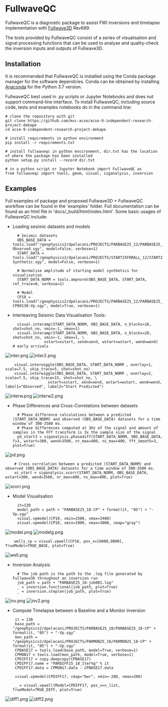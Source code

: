 # FullwaveQC

FullwaveQC is a diagnostic package to assist FWI inversions and timelapse implementation with
[Fullwave3D](http://fullwave3d.github.io/) Rev689.

The tools provided by FullwaveQC consist of a series of visualisation and signal processing functions that can be used
to analyse and quality-check the inversion inputs and outputs of Fullwave3D.


## Installation
It is recommended that FullwaveQC is installed using the Conda package manager for the software dependcies. Conda can be
obtained by installing [Anaconda](https://www.anaconda.com/distribution/) for the Python 3.7 version.

FullwaveQC best used in .py scripts or Jupyter Notebooks and does not support command-line interface.
To install FullwaveQC, including source code, tests and examples notebooks do in the command line:
   
 
    # clone the repository with git
    git clone https://github.com/msc-acse/acse-9-independent-research-project-dekape
    cd acse-9-independent-research-project-dekape
    
    # install requirements in python environment
    pip install -r requirements.txt
    
    # install fullwaveqc in python environment, dir.txt has the location of where the package has been installed
    python setup.py install --record dir.txt
    
    # in a python script or Jupyter Notebook import FullwaveQC as
    from fullwaveqc import tools, geom, visual, siganalysis, inversion


## Examples
Full examples of package and proposed Fullwave3D + FullwaveQC workflow can be found in the 'examples' folder.
Full documentation can be found as an html file in 'docs/_build/html/index.html'.
Some basic usages of FullwaveQC include:

- Loading sesimic datasets and models

        # Seismic datasets
        OBS_BASE_DATA = tools.load("/geophysics2/dpelacani/PROJECTS/PARBASE25_12/PARBASE25_12-Observed.sgy", model=False, verbose=1)
        START_DATA = tools.load("/geophysics2/dpelacani/PROJECTS/START25FORALL_12/START25FORALL_12-Synthetic.sgy", model=False, verbose=1)
        
        # Normalise amplitude of starting model synthetics for visualisation
        START_DATA_NORM = tools.ampnorm(OBS_BASE_DATA, START_DATA, ref_trace=0, verbose=1)
        
        # Model
        CP18 = tools.load("/geophysics2/dpelacani/PROJECTS/PARBASE25_12/PARBASE25_12-CP00130-Vp.sgy", model=True, verbose=1)
        
    

- Interleaving Seismic Data Visualisation Tools: 

        visual.interamp(START_DATA_NORM, OBS_BASE_DATA, n_blocks=16, shot=shot_no, vmin=-1, vmax=1)
        visual.interamp(START_DATA_NORM, OBS_BASE_DATA, n_blocks=20, shot=shot_no, vmin=-1, vmax=1, \
                    xstart=xstart, xend=xend, wstart=wstart, wend=wend)   # early arrivals
    
![inter.png](./figs/inter.png)
![inter2.png](./figs/inter2.png)
        
        visual.interwiggle(OBS_BASE_DATA, START_DATA_NORM , overlay=1, scale=7.5, skip_trace=5, shot=shot_no)
        visual.interwiggle(OBS_BASE_DATA, START_DATA_NORM , overlay=2, scale=7.5, skip_trace=15, shot=shot_no, \
                       xstart=xstart, xend=xend, wstart=wstart, wend=wend, label1="Observed", label2="Start Predicted")
                       
![interw.png](./figs/interw.png)
![interw2.png](./figs/interw2.png)

        
- Phase Differences and Cross-Correlations between datasets

        # Phase difference calculations between a predicted (START_DATA_NORM) and observed (OBS_BASE_DATA) datasets for a time window of 300-3500 ms. 
        # Phase differences computed at 3Hz of the signal and amount of samples in the FFT transform is 3x the sample size of the signal
        pd_start3 = siganalysis.phasediff(START_DATA_NORM, OBS_BASE_DATA, f=3, wstart=300, wend=3500, nr_max=400, ns_max=400, fft_smooth=3, plot=True)
        
![pd.png](./figs/pd.png)

        # Cross correlation between a predicted (START_DATA_NORM) and observed (OBS_BASE_DATA) datasets for a time window of 300-3500 ms.
        xc_start = siganalysis.xcorr(START_DATA_NORM, OBS_BASE_DATA, wstart=300, wend=3500, nr_max=400, ns_max=400, plot=True)
        
![xcorr.png](./figs/xcorr.png)

- Model Visualisation

        it=130
        model_path = path + "PARBASE25_18-CP" + format(it, "05") + "-Vp.sgy"
        visual.vpmodel(CP18, vmin=1500, vmax=3400)
        visual.vpmodel(CP18, vmin=1900, vmax=3000, cmap="gray")
        
![model.png](./figs/model.png)
![modelg.png](./figs/modelg.png)
        
        wells_cp = visual.vpwell(CP18, pos_x=[6000,9000], TrueModel=TRUE_BASE, plot=True)
        
![well.png](./figs/well.png)
   
        
- Inversion Analysis
        
        # The job path is the path to the .log file generated by Fullwave3D throughout an inversion run
        job_path = path + "PARBASE25_18-job001.log"
        _ = inversion.functional(job_path, plot=True)
        _ = inversion.steplen(job_path, plot=True)
        
![inv.png](./figs/inv.png)
![inv2.png](./figs/inv2.png)

 - Compute Timelapse between a Baseline and a Monitor inversion
 
        it = 130
        base_path = "/geophysics2/dpelacani/PROJECTS/PARBASE25_18/PARBASE25_18-CP" + format(it, "05") + "-Vp.sgy"
        mon_path = "/geophysics2/dpelacani/PROJECTS/PARMON25_18/PARMON25_18-CP" + format(it, "05") + "-Vp.sgy"
        CPBASE17 = tools.load(base_path, model=True, verbose=1)
        CPMON17 = tools.load(mon_path, model=True, verbose=1)
        CPDIFF17 = copy.deepcopy(CPBASE17)
        CPDIFF17.name = "PARDIFF25_18_Iter%g" % it
        CPDIFF17.data = CPMON17.data - CPBASE17.data
        
        visual.vpmodel(CPDIFF17, cmap="bwr", vmin=-200, vmax=200)
        
        _ = visual.vpwell(Model=CPDIFF17, pos_x=x_list, TrueModel=TRUE_DIFF, plot=True)
 
![diff1.png](./figs/diff1.png)
![diff2.png](./figs/diff2.png)  